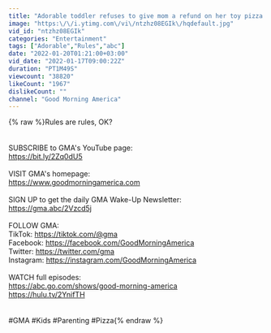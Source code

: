 ```yaml
---
title: "Adorable toddler refuses to give mom a refund on her toy pizza l GMA"
image: "https:\/\/i.ytimg.com\/vi\/ntzhz08EGIk\/hqdefault.jpg"
vid_id: "ntzhz08EGIk"
categories: "Entertainment"
tags: ["Adorable","Rules","abc"]
date: "2022-01-20T01:21:00+03:00"
vid_date: "2022-01-17T09:00:22Z"
duration: "PT1M49S"
viewcount: "38820"
likeCount: "1967"
dislikeCount: ""
channel: "Good Morning America"
---
```

{% raw %}Rules are rules, OK?<br /><br /><br />SUBSCRIBE to GMA's YouTube page:  <br /><a rel="nofollow" target="blank" href="https://bit.ly/2Zq0dU5">https://bit.ly/2Zq0dU5</a> <br /><br />VISIT GMA's homepage: <br /><a rel="nofollow" target="blank" href="https://www.goodmorningamerica.com">https://www.goodmorningamerica.com</a><br /><br />SIGN UP to get the daily GMA Wake-Up Newsletter: <br /><a rel="nofollow" target="blank" href="https://gma.abc/2Vzcd5j">https://gma.abc/2Vzcd5j</a><br /><br />FOLLOW GMA:<br />TikTok: <a rel="nofollow" target="blank" href="https://tiktok.com/@gma">https://tiktok.com/@gma</a><br />Facebook: <a rel="nofollow" target="blank" href="https://facebook.com/GoodMorningAmerica">https://facebook.com/GoodMorningAmerica</a><br />Twitter: <a rel="nofollow" target="blank" href="https://twitter.com/gma">https://twitter.com/gma</a><br />Instagram: <a rel="nofollow" target="blank" href="https://instagram.com/GoodMorningAmerica">https://instagram.com/GoodMorningAmerica</a><br /><br />WATCH full episodes:<br /><a rel="nofollow" target="blank" href="https://abc.go.com/shows/good-morning-america">https://abc.go.com/shows/good-morning-america</a><br /><a rel="nofollow" target="blank" href="https://hulu.tv/2YnifTH">https://hulu.tv/2YnifTH</a><br /><br /><br />#GMA #Kids #Parenting #Pizza{% endraw %}
